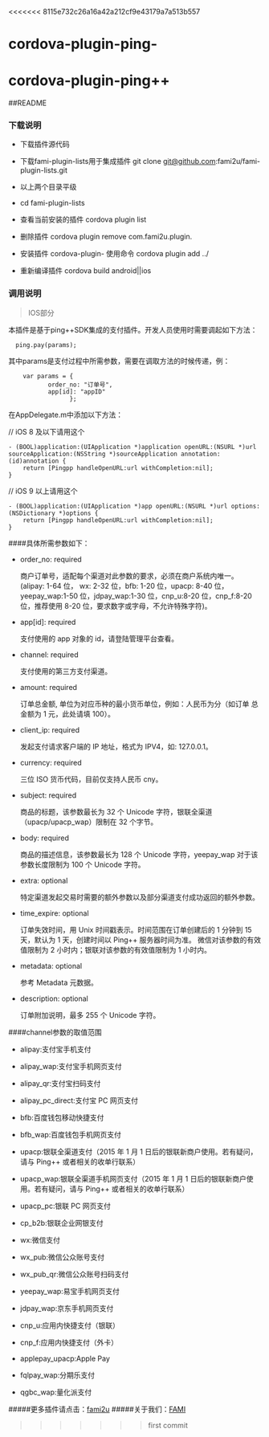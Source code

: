 <<<<<<< 8115e732c26a16a42a212cf9e43179a7a513b557
# cordova-plugin-ping-
cordova-plugin-ping++
=======
##README
### 下载说明
* 下载插件源代码

* 下载fami-plugin-lists用于集成插件 git clone git@github.com:fami2u/fami-plugin-lists.git

* 以上两个目录平级

* cd fami-plugin-lists

* 查看当前安装的插件 cordova plugin list

* 删除插件 cordova plugin remove com.fami2u.plugin.

* 安装插件 cordova-plugin- 使用命令 cordova plugin add ../

* 重新编译插件 cordova build android||ios

### 调用说明
> IOS部分

本插件是基于ping++SDK集成的支付插件。开发人员使用时需要调起如下方法：                                                                                                                                                   
      
      ping.pay(params);

其中params是支付过程中所需参数，需要在调取方法的时候传递，例：


        var params = {
               order_no: "订单号",
               app[id]: "appID"
                     };

在AppDelegate.m中添加以下方法：

// iOS 8 及以下请用这个
	  
	- (BOOL)application:(UIApplication *)application openURL:(NSURL *)url sourceApplication:(NSString *)sourceApplication annotation:(id)annotation {
	    return [Pingpp handleOpenURL:url withCompletion:nil];
	}


// iOS 9 以上请用这个

	- (BOOL)application:(UIApplication *)app openURL:(NSURL *)url options:(NSDictionary *)options {
	    return [Pingpp handleOpenURL:url withCompletion:nil];
	}


####具体所需参数如下：

- order_no: required

 
  商户订单号，适配每个渠道对此参数的要求，必须在商户系统内唯一。(alipay: 1-64 位， wx: 2-32 位，bfb: 1-20 位，upacp: 8-40 位，yeepay_wap:1-50 位，jdpay_wap:1-30 位，cnp_u:8-20 位，cnp_f:8-20 位，推荐使用 8-20 位，要求数字或字母，不允许特殊字符)。
     
     
 - app[id]: required

   支付使用的 app 对象的 id，请登陆管理平台查看。
- channel: required

   支付使用的第三方支付渠道。
- amount: required

  订单总金额, 单位为对应币种的最小货币单位，例如：人民币为分（如订单 总金额为 1 元，此处请填 100）。
- client_ip: required

  发起支付请求客户端的 IP 地址，格式为 IPV4，如: 127.0.0.1。
- currency: required
 
  三位 ISO 货币代码，目前仅支持人民币 cny。

- subject: required

  商品的标题，该参数最长为 32 个 Unicode 字符，银联全渠道（upacp/upacp_wap）限制在 32 个字节。
- body: required

  商品的描述信息，该参数最长为 128 个 Unicode 字符，yeepay_wap 对于该参数长度限制为 100 个 Unicode 字符。
- extra: optional

  特定渠道发起交易时需要的额外参数以及部分渠道支付成功返回的额外参数。
- time_expire: optional

  订单失效时间，用 Unix 时间戳表示。时间范围在订单创建后的 1 分钟到 15 天，默认为 1 天，创建时间以 Ping++ 服务器时间为准。 微信对该参数的有效值限制为 2 小时内；银联对该参数的有效值限制为 1 小时内。
- metadata: optional

  参考 Metadata 元数据。
- description: optional

  订单附加说明，最多 255 个 Unicode 字符。
  
####channel参数的取值范围
* alipay:支付宝手机支付

* alipay_wap:支付宝手机网页支付

* alipay_qr:支付宝扫码支付

* alipay_pc_direct:支付宝 PC 网页支付

* bfb:百度钱包移动快捷支付

* bfb_wap:百度钱包手机网页支付

* upacp:银联全渠道支付（2015 年 1 月 1 日后的银联新商户使用。若有疑问，请与 Ping++ 或者相关的收单行联系）

* upacp_wap:银联全渠道手机网页支付（2015 年 1 月 1 日后的银联新商户使用。若有疑问，请与 Ping++ 或者相关的收单行联系）

* upacp_pc:银联 PC 网页支付

* cp_b2b:银联企业网银支付

* wx:微信支付

* wx_pub:微信公众账号支付

* wx_pub_qr:微信公众账号扫码支付

* yeepay_wap:易宝手机网页支付

* jdpay_wap:京东手机网页支付

* cnp_u:应用内快捷支付（银联）

* cnp_f:应用内快捷支付（外卡）

* applepay_upacp:Apple Pay

* fqlpay_wap:分期乐支付

* qgbc_wap:量化派支付

#####更多插件请点击：[fami2u](https://github.com/fami2u)
#####关于我们：[FAMI](http://fami2u.com)
>>>>>>> first commit
